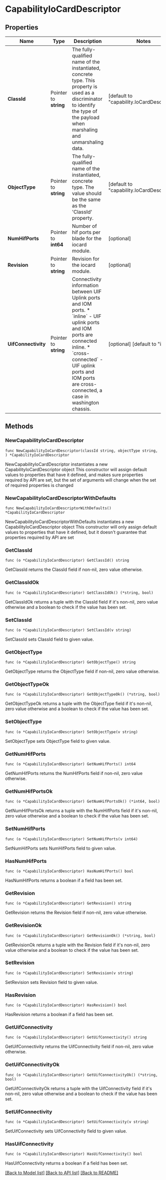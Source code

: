# CapabilityIoCardDescriptor

## Properties

Name | Type | Description | Notes
------------ | ------------- | ------------- | -------------
**ClassId** | Pointer to **string** | The fully-qualified name of the instantiated, concrete type. This property is used as a discriminator to identify the type of the payload when marshaling and unmarshaling data. | [default to "capability.IoCardDescriptor"]
**ObjectType** | Pointer to **string** | The fully-qualified name of the instantiated, concrete type. The value should be the same as the &#39;ClassId&#39; property. | [default to "capability.IoCardDescriptor"]
**NumHifPorts** | Pointer to **int64** | Number of hif ports per blade for the iocard module. | [optional] 
**Revision** | Pointer to **string** | Revision for the iocard module. | [optional] 
**UifConnectivity** | Pointer to **string** | Connectivity information between UIF Uplink ports and IOM ports. * &#x60;inline&#x60; - UIF uplink ports and IOM ports are connected inline. * &#x60;cross-connected&#x60; - UIF uplink ports and IOM ports are cross-connected, a case in washington chassis. | [optional] [default to "inline"]

## Methods

### NewCapabilityIoCardDescriptor

`func NewCapabilityIoCardDescriptor(classId string, objectType string, ) *CapabilityIoCardDescriptor`

NewCapabilityIoCardDescriptor instantiates a new CapabilityIoCardDescriptor object
This constructor will assign default values to properties that have it defined,
and makes sure properties required by API are set, but the set of arguments
will change when the set of required properties is changed

### NewCapabilityIoCardDescriptorWithDefaults

`func NewCapabilityIoCardDescriptorWithDefaults() *CapabilityIoCardDescriptor`

NewCapabilityIoCardDescriptorWithDefaults instantiates a new CapabilityIoCardDescriptor object
This constructor will only assign default values to properties that have it defined,
but it doesn't guarantee that properties required by API are set

### GetClassId

`func (o *CapabilityIoCardDescriptor) GetClassId() string`

GetClassId returns the ClassId field if non-nil, zero value otherwise.

### GetClassIdOk

`func (o *CapabilityIoCardDescriptor) GetClassIdOk() (*string, bool)`

GetClassIdOk returns a tuple with the ClassId field if it's non-nil, zero value otherwise
and a boolean to check if the value has been set.

### SetClassId

`func (o *CapabilityIoCardDescriptor) SetClassId(v string)`

SetClassId sets ClassId field to given value.


### GetObjectType

`func (o *CapabilityIoCardDescriptor) GetObjectType() string`

GetObjectType returns the ObjectType field if non-nil, zero value otherwise.

### GetObjectTypeOk

`func (o *CapabilityIoCardDescriptor) GetObjectTypeOk() (*string, bool)`

GetObjectTypeOk returns a tuple with the ObjectType field if it's non-nil, zero value otherwise
and a boolean to check if the value has been set.

### SetObjectType

`func (o *CapabilityIoCardDescriptor) SetObjectType(v string)`

SetObjectType sets ObjectType field to given value.


### GetNumHifPorts

`func (o *CapabilityIoCardDescriptor) GetNumHifPorts() int64`

GetNumHifPorts returns the NumHifPorts field if non-nil, zero value otherwise.

### GetNumHifPortsOk

`func (o *CapabilityIoCardDescriptor) GetNumHifPortsOk() (*int64, bool)`

GetNumHifPortsOk returns a tuple with the NumHifPorts field if it's non-nil, zero value otherwise
and a boolean to check if the value has been set.

### SetNumHifPorts

`func (o *CapabilityIoCardDescriptor) SetNumHifPorts(v int64)`

SetNumHifPorts sets NumHifPorts field to given value.

### HasNumHifPorts

`func (o *CapabilityIoCardDescriptor) HasNumHifPorts() bool`

HasNumHifPorts returns a boolean if a field has been set.

### GetRevision

`func (o *CapabilityIoCardDescriptor) GetRevision() string`

GetRevision returns the Revision field if non-nil, zero value otherwise.

### GetRevisionOk

`func (o *CapabilityIoCardDescriptor) GetRevisionOk() (*string, bool)`

GetRevisionOk returns a tuple with the Revision field if it's non-nil, zero value otherwise
and a boolean to check if the value has been set.

### SetRevision

`func (o *CapabilityIoCardDescriptor) SetRevision(v string)`

SetRevision sets Revision field to given value.

### HasRevision

`func (o *CapabilityIoCardDescriptor) HasRevision() bool`

HasRevision returns a boolean if a field has been set.

### GetUifConnectivity

`func (o *CapabilityIoCardDescriptor) GetUifConnectivity() string`

GetUifConnectivity returns the UifConnectivity field if non-nil, zero value otherwise.

### GetUifConnectivityOk

`func (o *CapabilityIoCardDescriptor) GetUifConnectivityOk() (*string, bool)`

GetUifConnectivityOk returns a tuple with the UifConnectivity field if it's non-nil, zero value otherwise
and a boolean to check if the value has been set.

### SetUifConnectivity

`func (o *CapabilityIoCardDescriptor) SetUifConnectivity(v string)`

SetUifConnectivity sets UifConnectivity field to given value.

### HasUifConnectivity

`func (o *CapabilityIoCardDescriptor) HasUifConnectivity() bool`

HasUifConnectivity returns a boolean if a field has been set.


[[Back to Model list]](../README.md#documentation-for-models) [[Back to API list]](../README.md#documentation-for-api-endpoints) [[Back to README]](../README.md)


